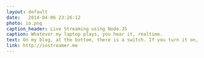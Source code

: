 ```yaml
---
layout: default
date:   2014-04-06 23:26:12
photo: io.png
caption_header: Live Streaming using Node.JS
caption: Whatever my laptop plays, you hear it, realtime.
text: On my blog, at the bottom, there is a switch. If you turn it on, you could listen to whatever I am playing on my laptop
link: http://iostreamer.me
---
```

